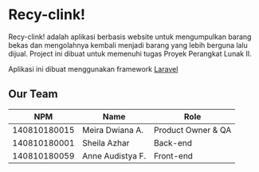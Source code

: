 # Recy-clink!

Recy-clink! adalah aplikasi berbasis website untuk mengumpulkan barang bekas dan mengolahnya kembali menjadi barang yang lebih berguna lalu dijual. Project ini dibuat untuk memenuhi tugas Proyek Perangkat Lunak II.

Aplikasi ini dibuat menggunakan framework [Laravel](https://laravel.com/) 

## Our Team

| NPM           | Name              | Role                  |
| ------------- |-------------------|-----------------------|
| 140810180015  | Meira Dwiana A.   | Product Owner & QA    |
| 140810180001  | Sheila Azhar      | Back-end              |
| 140810180059  | Anne Audistya F.  | Front-end             |